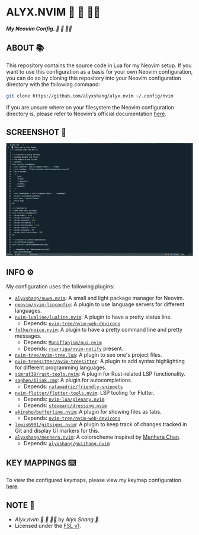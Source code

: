 # ALYX.NVIM :dragon_face: :black_heart: :woman_technologist:

***My Neovim Config. :dragon_face: :black_heart: :woman_technologist:***

## ABOUT :books:

This repository contains the source code in Lua for my Neovim setup.
If you want to use this configuration as a basis for your own Neovim configuration,
you can do so by cloning this repository into your Neovim configuration
directory with the following command:

```bash
git clone https://github.com/alyxshang/alyx.nvim ~/.config/nvim
```

If you are unsure where on your filesystem the Neovim configuration directory is,
please refer to Neovim's official documentation [here](https://neovim.io/doc/user/vim_diff.html#nvim-config).

## SCREENSHOT :camera_flash:

<p align="center">
 <img src="screenie.png"/>
</p>

## INFO :gear:

My configuration uses the following plugins:

- [`alyxshang/nuwa.nvim`](https://github.com/alyxshang/nuwa.nvim): A small and light package manager for Neovim.
- [`neovim/nvim-lspconfig`](https://github.com/neovim/nvim-lspconfig): A
  plugin to use language servers for different languages.
- [`nvim-lualine/lualine.nvim`](https://github.com/nvim-lualine/lualine.nvim): A plugin to have a pretty status line.
  - Depends: [`nvim-tree/nvim-web-devicons`](https://github.com/nvim-tree/nvim-web-devicons)
- [`folke/noice.nvim`](https://github.com/folke/noice.nvim): A plugin to
  have a pretty command line and pretty messages.
  - Depends: [`MunifTanjim/nui.nvim`](https://github.com/MunifTanjim/nui.nvim)
  - Depends: [`rcarriga/nvim-notify`](https://github.com/rcarriga/nvim-notify)
  present.
- [`nvim-tree/nvim-tree.lua`](https://github.com/nvim-tree/nvim-tree.lua): A plugin to see one's project files.
- [`nvim-treesitter/nvim-treesitter`](https://github.com/nvim-treesitter/nvim-treesitter): A plugin to add syntax highlighting for different programming languages.
- [`simrat39/rust-tools.nvim`](https://github.com/simrat39/rust-tools.nvim): A plugin for Rust-related LSP functionality.
- [`saghen/blink.cmp`](https://github.com/saghen/blink.cmp): A plugin for autocompletions.
  - Depends: [`rafamadriz/friendly-snippets`](https://github.com/rafamadriz/friendly-snippets)
- [`nvim-flutter/flutter-tools.nvim`](https://github.com/nvim-flutter/flutter-tools.nvim): LSP tooling for Flutter.
  - Depends: [`nvim-lua/plenary.nvim`](https://github.com/nvim-lua/plenary.nvim)
  - Depends: [`stevearc/dressing.nvim`](https://github.com/stevearc/dressing.nvim)
- [`akinsho/bufferline.nvim`](https://github.com/akinsho/bufferline.nvim): A plugin for showing files as tabs.
  - Depends: [`nvim-tree/nvim-web-devicons`](https://github.com/nvim-tree/nvim-web-devicons)
- [`lewis6991/gitsigns.nvim`](https://github.com/alyxshang/gitsigns.nvim): A plugin to keep track of changes tracked in Git and display UI markers for this.
- [`alyxshang/menhera.nvim`](https://github.com/alyxshang/emeraldsparrow.nvim): A colorscheme inspired by [Menhera Chan](https://www.instagram.com/bisukoezaki).
   - Depends: [`alyxshang/guizhong.nvim`](https://github.com/alyxshang/guizhong.nvim)


## KEY MAPPINGS :keyboard:

To view the configured keymaps, please view my keymap configuration
[here](https://github.com/alyxshang/alyx.nvim/blob/main/init.lua#L434).

## NOTE :scroll:

- *Alyx.nvim :dragon_face: :black_heart: :woman_technologist:* by *Alyx Shang :black_heart:*.
- Licensed under the [FSL v1](https://github.com/alyxshang/fair-software-license).
